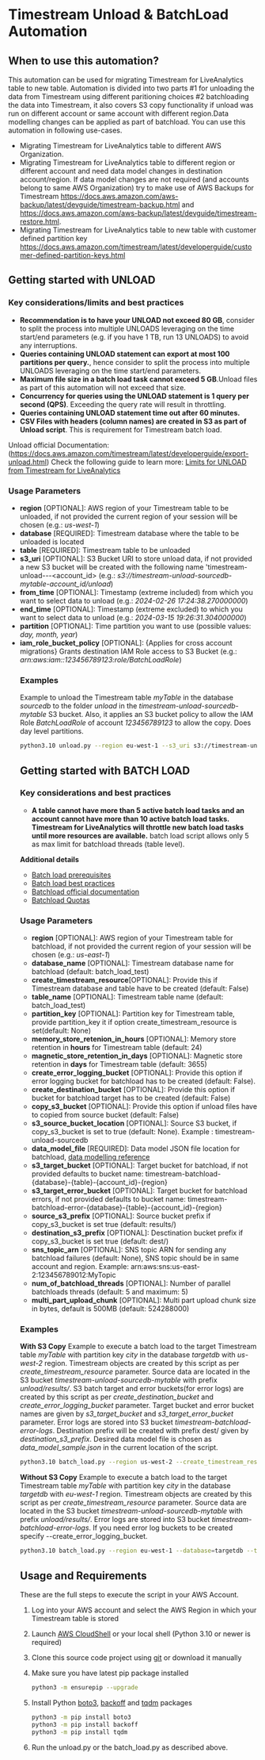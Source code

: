 # Timestream Unload & BatchLoad Automation

## When to use this automation?

This automation can be used for migrating Timestream for LiveAnalytics table to new table. Automation is divided into two parts #1 for unloading the data from Timestream using different paritioning choices #2 batchloading the data into Timestream, it also covers S3 copy functionality if unload was run on different account or same account with different region.Data modelling changes can be applied as part of batchload. You can use this automation in following use-cases. 

-  Migrating Timestream for LiveAnalytics table to different AWS Organization. 
-  Migrating Timestream for LiveAnalytics table to different region or different account and need data model changes in destination account/region. If data model changes are not required (and accounts belong to same AWS Organization)  try to make use of AWS Backups for Timestream https://docs.aws.amazon.com/aws-backup/latest/devguide/timestream-backup.html and https://docs.aws.amazon.com/aws-backup/latest/devguide/timestream-restore.html. 
- Migrating Timestream for LiveAnalytics table to new table with customer defined partition key https://docs.aws.amazon.com/timestream/latest/developerguide/customer-defined-partition-keys.html


## Getting started with UNLOAD

### Key considerations/limits and best practices
- **Recommendation is to have your UNLOAD not exceed 80 GB**, consider to split the process into multiple UNLOADS leveraging on the time start/end parameters (e.g. if you have 1 TB, run 13 UNLOADS) to avoid any interruptions.
- **Queries containing UNLOAD statement can export at most 100 partitions per query.**, hence consider to split the process into multiple UNLOADS leveraging on the time start/end parameters.
- **Maximum file size in a batch load task cannot exceed 5 GB**.Unload files as part of this automation will not exceed that size.
- **Concurrency for queries using the UNLOAD statement is 1 query per second (QPS)**. Exceeding the query rate will result in throttling.
- **Queries containing UNLOAD statement time out after 60 minutes.**
- **CSV Files with headers (column names) are created in S3 as part of Unload script**. This is requirement for Timestream batch load.   

Unload official Documentation: (https://docs.aws.amazon.com/timestream/latest/developerguide/export-unload.html)
Check the following guide to learn more: [Limits for UNLOAD from Timestream for LiveAnalytics](https://docs.aws.amazon.com/timestream/latest/developerguide/export-unload-limits.html)

### Usage Parameters
- **region** [OPTIONAL]: AWS region of your Timestream table to be unloaded, if not provided the current region of your session will be chosen (e.g.: *us-west-1*)
- **database** [REQUIRED]: Timestream database where the table to be unloaded is located
- **table** [REQUIRED]: Timestream table to be unloaded
- **s3_uri** [OPTIONAL]: S3 Bucket URI to store unload data, if not provided a new S3 bucket will be created with the following name 'timestream-unload-<database>-<table>-<account_id> (e.g.: *s3://timestream-unload-sourcedb-mytable-account_id/unload*)
- **from_time** [OPTIONAL]: Timestamp (extreme included) from which you want to select data to unload (e.g.: *2024-02-26 17:24:38.270000000*)
- **end_time** [OPTIONAL]: Timestamp (extreme excluded) to which you want to select data to unload (e.g.: *2024-03-15 19:26:31.304000000*)
- **partition** [OPTIONAL]: Time partition you want to use (possible values: *day, month, year*)
- **iam_role_bucket_policy** [OPTIONAL]: {Applies for cross account migrations} Grants destination IAM Role access to S3 Bucket (e.g.: *arn:aws:iam::123456789123:role/BatchLoadRole*)

### Examples

Example to unload the Timestream table *myTable* in the database *sourcedb* to the folder *unload* in the *timestream-unload-sourcedb-mytable* S3 bucket.
Also, it applies an S3 bucket policy to allow the IAM Role *BatchLoadRole* of account *123456789123* to allow the copy.  Does day level partitions.
 ```bash
python3.10 unload.py --region eu-west-1 --s3_uri s3://timestream-unload-sourcedb-mytable/unload --database sourcedb --table myTable --iam_role_bucket_policy arn:aws:iam::123456789123:role/BatchLoadRole --partition day
```

## Getting started with BATCH LOAD

### Key considerations and best practices
  
- **A table cannot have more than 5 active batch load tasks and an account cannot have more than 10 active batch load tasks. Timestream for LiveAnalytics will throttle new batch load tasks until more resources are available.** batch load script allows only 5 as max limit for batchload threads (table level).  

**Additional details**
- [Batch load prerequisites](https://docs.aws.amazon.com/timestream/latest/developerguide/batch-load-prerequisites.html) 
- [Batch load best practices](https://docs.aws.amazon.com/timestream/latest/developerguide/batch-load-best-practices.html)
- [Batchload official documentation](https://docs.aws.amazon.com/timestream/latest/developerguide/batch-load.html)
- [Batchload Quotas](https://docs.aws.amazon.com/timestream/latest/developerguide/ts-limits.html)

### Usage Parameters

- **region** [OPTIONAL]: AWS region of your Timestream table for batchload, if not provided the current region of your session will be chosen  (e.g.: *us-east-1*)
- **database_name** [OPTIONAL]: Timestream database name for batchload (default: batch_load_test)
- **create_timestream_resource**[OPTIONAL]:  Provide this if Timestream database and table have to be created (default: False)
- **table_name** [OPTIONAL]: Timestream table name (default: batch_load_test)
- **partition_key** [OPTIONAL]: Partition key for Timestream table, provide partition_key it if option create_timestream_resource is set(default: None)
- **memory_store_retenion_in_hours** [OPTIONAL]: Memory store retention in **hours** for Timestream table (default: 24)
- **magnetic_store_retention_in_days** [OPTIONAL]:  Magnetic store retention in **days** for Timestream table (default: 3655)
- **create_error_logging_bucket** [OPTIONAL]: Provide this option if error logging bucket for batchload has to be created (default: False).
- **create_destination_bucket** [OPTIONAL]: Provide this option if bucket for batchload target has to be created (default: False)
- **copy_s3_bucket** [OPTIONAL]: Provide this option if unload files have to copied from source bucket (default: False)
- **s3_source_bucket_location** [OPTIONAL]: Source S3 bucket, if copy_s3_bucket is set to true (default: None). Example : timestream-unload-sourcedb
- **data_model_file** [REQUIRED]:  Data model JSON file location for batchload, [data modelling reference](https://docs.aws.amazon.com/timestream/latest/developerguide/batch-load-data-model-mappings.html)
- **s3_target_bucket** [OPTIONAL]: Target bucket for batchload, if not provided  defaults to bucket name: timestream-batchload-{database}-{table}-{account_id}-{region} 
- **s3_target_error_bucket** [OPTIONAL]: Target bucket for batchload errors, if not provided  defaults to bucket name: timestream-batchload-error-{database}-{table}-{account_id}-{region} 
- **source_s3_prefix** [OPTIONAL]:  Source bucket prefix if copy_s3_bucket is set true (default: results/)
- **destination_s3_prefix** [OPTIONAL]: Desctination bucket prefix if copy_s3_bucket is set true (default: dest/)
- **sns_topic_arn** [OPTIONAL]: SNS topic ARN for sending any batchload failures (default: None), SNS topic should be in same account and region. Example: arn:aws:sns:us-east-2:123456789012:MyTopic
- **num_of_batchload_threads** [OPTIONAL]: Number of parallel batchloads threads (default: 5 and maximum: 5)
- **multi_part_upload_chunk**  [OPTIONAL]: Multi part upload chunk size in bytes, default is 500MB (default: 524288000)

### Examples

**With S3 Copy** 
Example to execute a batch load to the target Timestream table *myTable* with partition key *city* in the database *targetdb* with  *us-west-2* region. 
Timestream objects are created by this script as per *create_timestream_resource* parameter. 
Source data are located in the S3 bucket *timestream-unload-sourcedb-mytable* with prefix *unload/results/*.
S3 batch target and error buckets(for error logs) are created by this script as per *create_destination_bucket* and *create_error_logging_bucket* parameter.
Target bucket and error bucket names are given by *s3_target_bucket* and *s3_target_error_bucket* parameter. Error logs are stored into S3 bucket *timestream-batchload-error-logs*.
Destination prefix will be created with prefix dest/ given by *destination_s3_prefix*. Desired data model file is chosen as *data_model_sample.json* in the current location of the script. 

 ```bash
python3.10 batch_load.py --region us-west-2 --create_timestream_resource --database=targetdb --table=myTable --partition_key city --copy_s3_bucket --s3_source_bucket_location  timestream-unload-sourcedb-mytable --source_s3_prefix unload/results/ --create_destination_bucket --s3_target_bucket timestream-batchload-targetdb-mytable --destination_s3_prefix dest/ --create_error_logging_bucket --s3_target_error_bucket timestream-batchload-error-logs --data_model_file "data_model_sample.json"      
```
 
**Without S3 Copy** 
Example to execute a batch load to the target Timestream table *myTable* with partition key *city* in the database *targetdb* with  *eu-west-1* region.
Timestream objects are created by this script as per *create_timestream_resource* parameter. Source data are located in the S3 bucket *timestream-unload-sourcedb-mytable* with prefix *unload/results/*.
Error logs are stored into S3 bucket *timestream-batchload-error-logs*. If you need error log buckets to be created specify --create_error_logging_bucket.
 ```bash
python3.10 batch_load.py --region eu-west-1 --database=targetdb --table=myTable  --s3_target_bucket timestream-unload-sourcedb-mytable --destination_s3_prefix unload/results/  --data_model_file "data_model_sample.json" --create_timestream_resource --partition_key city   --s3_target_error_bucket timestream-batchload-error-logs
```

## Usage and Requirements

These are the full steps to execute the script in your AWS Account.

1. Log into your AWS account and select the AWS Region in which your Timestream table is stored

2. Launch [AWS CloudShell](https://console.aws.amazon.com/cloudshell/home) or your local shell (Python 3.10 or newer is required)

3. Clone this source code project using [git](https://git-scm.com/) or download it manually

4. Make sure you have latest pip package installed
    ```bash
    python3 -m ensurepip --upgrade
    ```
5. Install Python [boto3](https://pypi.org/project/boto3/), [backoff](https://pypi.org/project/backoff/) and [tqdm](https://pypi.org/project/tqdm/) packages
    ```bash
    python3 -m pip install boto3
    python3 -m pip install backoff
    python3 -m pip install tqdm
    ```
6. Run the unload.py or the batch_load.py as described above.

